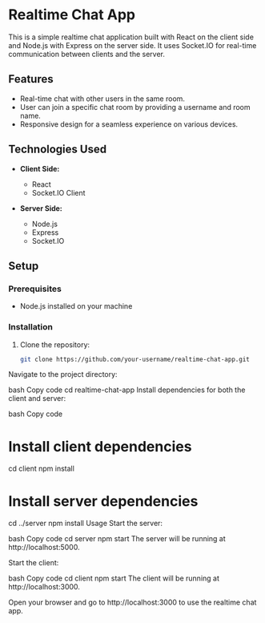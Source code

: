 # Realtime Chat App

This is a simple realtime chat application built with React on the client side and Node.js with Express on the server side. It uses Socket.IO for real-time communication between clients and the server.

## Features

- Real-time chat with other users in the same room.
- User can join a specific chat room by providing a username and room name.
- Responsive design for a seamless experience on various devices.

## Technologies Used

- **Client Side:**
  - React
  - Socket.IO Client

- **Server Side:**
  - Node.js
  - Express
  - Socket.IO

## Setup

### Prerequisites

- Node.js installed on your machine

### Installation

1. Clone the repository:

   ```bash
   git clone https://github.com/your-username/realtime-chat-app.git
Navigate to the project directory:

bash
Copy code
cd realtime-chat-app
Install dependencies for both the client and server:

bash
Copy code
# Install client dependencies
cd client
npm install

# Install server dependencies
cd ../server
npm install
Usage
Start the server:

bash
Copy code
cd server
npm start
The server will be running at http://localhost:5000.

Start the client:

bash
Copy code
cd client
npm start
The client will be running at http://localhost:3000.

Open your browser and go to http://localhost:3000 to use the realtime chat app.
